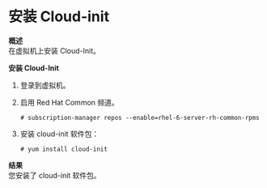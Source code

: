 # 安装 Cloud-init

**概述**<br/>
在虚拟机上安装 Cloud-Init。

**安装 Cloud-Init**
1. 登录到虚拟机。

2. 启用 Red Hat Common 频道。
   ```
   # subscription-manager repos --enable=rhel-6-server-rh-common-rpms
   ```

3. 安装 cloud-init 软件包：
   ```
   # yum install cloud-init
   ```

**结果**<br/>
您安装了 cloud-init 软件包。
